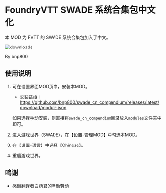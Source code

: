 # FoundryVTT SWADE 系统合集包中文化

本 MOD 为 FVTT 的 SWADE 系统合集包加入了中文。

![downloads](https://img.shields.io/github/downloads/bnp800/swade_cn_compendium/total)

By bnp800

## 使用说明

1. 可在设置界面MOD页中，安装本MOD。
   - 安装链接：https://github.com/bnp800/swade_cn_compendium/releases/latest/download/module.json
   
   如果选择手动安装，则直接将`swade_cn_compendium`目录放入`modules`文件夹中即可。
2. 进入游戏世界（SWADE），在【设置-管理MOD】中勾选本MOD。
3. 在【设置-语言】中选择【Chinese】。
4. 重启游戏世界。

## 鸣谢

* 感谢翻译者白药君的辛勤劳动
